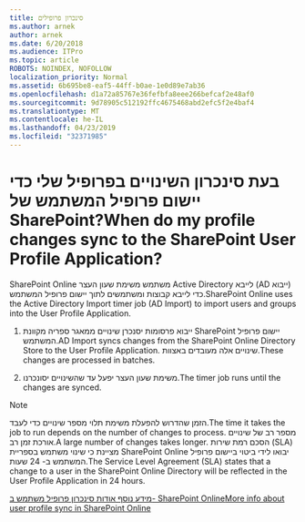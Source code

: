 ```yaml
---
title: סינכרון פרופילים
ms.author: arnek
author: arnek
ms.date: 6/20/2018
ms.audience: ITPro
ms.topic: article
ROBOTS: NOINDEX, NOFOLLOW
localization_priority: Normal
ms.assetid: 6b695be8-eaf5-44ff-b0ae-1e0d89e7ab36
ms.openlocfilehash: d1a72a85767e36fefbfa8eee266befcaf2e48af0
ms.sourcegitcommit: 9d78905c512192ffc4675468abd2efc5f2e4baf4
ms.translationtype: MT
ms.contentlocale: he-IL
ms.lasthandoff: 04/23/2019
ms.locfileid: "32371985"
---
```

# <a name="when-do-my-profile-changes-sync-to-the-sharepoint-user-profile-application"></a><span data-ttu-id="d7adc-102">בעת סינכרון השינויים בפרופיל שלי כדי יישום פרופיל המשתמש של SharePoint?</span><span class="sxs-lookup"><span data-stu-id="d7adc-102">When do my profile changes sync to the SharePoint User Profile Application?</span></span>

<span data-ttu-id="d7adc-103">SharePoint Online משתמש משימת שעון העצר Active Directory לייבא (AD ייבוא) כדי לייבא קבוצות ומשתמשים לתוך יישום פרופיל המשתמש.</span><span class="sxs-lookup"><span data-stu-id="d7adc-103">SharePoint Online uses the Active Directory Import timer job (AD Import) to import users and groups into the User Profile Application.</span></span> 
  
1. <span data-ttu-id="d7adc-104">ייבוא פרסומות יסנכרן שינויים ממאגר ספריה מקוונת SharePoint יישום פרופיל המשתמש.</span><span class="sxs-lookup"><span data-stu-id="d7adc-104">AD Import syncs changes from the SharePoint Online Directory Store to the User Profile Application.</span></span> <span data-ttu-id="d7adc-105">שינויים אלה מעובדים באצוות.</span><span class="sxs-lookup"><span data-stu-id="d7adc-105">These changes are processed in batches.</span></span>
    
2. <span data-ttu-id="d7adc-106">משימת שעון העצר יפעל עד שהשינויים יסונכרנו.</span><span class="sxs-lookup"><span data-stu-id="d7adc-106">The timer job runs until the changes are synced.</span></span>
    
> [!NOTE]
> <span data-ttu-id="d7adc-107">הזמן שהדרוש להפעלת משימת תלוי מספר שינויים כדי לעבד.</span><span class="sxs-lookup"><span data-stu-id="d7adc-107">The time it takes the job to run depends on the number of changes to process.</span></span> <span data-ttu-id="d7adc-108">מספר רב של שינויים אורכת זמן רב.</span><span class="sxs-lookup"><span data-stu-id="d7adc-108">A large number of changes takes longer.</span></span> <span data-ttu-id="d7adc-109">הסכם רמת שירות (SLA) מציינת כי שינוי משתמש בספריית SharePoint Online יבואו לידי ביטוי ביישום פרופיל המשתמש ב- 24 שעות.</span><span class="sxs-lookup"><span data-stu-id="d7adc-109">The Service Level Agreement (SLA) states that a change to a user in the SharePoint Online Directory will be reflected in the User Profile Application in 24 hours.</span></span> 
  
[<span data-ttu-id="d7adc-110">מידע נוסף אודות סינכרון פרופיל משתמש ב- SharePoint Online</span><span class="sxs-lookup"><span data-stu-id="d7adc-110">More info about user profile sync in SharePoint Online</span></span>](https://go.microsoft.com/fwlink/?linkid=875671)
  

